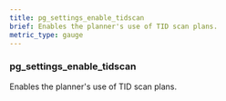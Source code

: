 ```yaml
---
title: pg_settings_enable_tidscan
brief: Enables the planner's use of TID scan plans.
metric_type: gauge
---
```

### pg_settings_enable_tidscan

Enables the planner's use of TID scan plans.